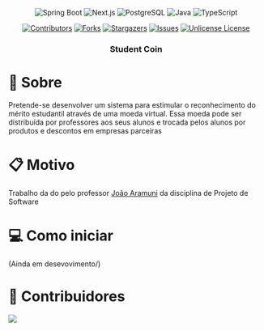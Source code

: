 <div align="center">

![Spring Boot][SpringBoot.io]
![Next.js][Nextjs.io]
![PostgreSQL][Postgres.io]
![Java][Java.io]
![TypeScript][TypeScript.io]

[![Contributors][contributors-shield]][contributors-url]
[![Forks][forks-shield]][forks-url]
[![Stargazers][stars-shield]][stars-url]
[![Issues][issues-shield]][issues-url]
[![Unlicense License][license-shield]][license-url]

  <!-- <a href="https://github.com/bgluis/student-coin/">
    <img src="images/logo.png" alt="Logo" width="80" height="80">
  </a> -->

  <h3>Student Coin</h3>
</div>

# 📖 Sobre

Pretende-se desenvolver um sistema para estimular o reconhecimento do mérito
estudantil através de uma moeda virtual. Essa moeda pode ser distribuída por
professores aos seus alunos e trocada pelos alunos por produtos e descontos em
empresas parceiras

# 📋 Motivo

Trabalho da do pelo professor [João Aramuni](https://github.com/joaopauloaramuni) da disciplina de Projeto de Software

# 💻 Como iniciar

(Ainda em desevovimento/)

# 🤝 Contribuidores

 <a href = "https://github.com/bgluis/student-coin/graphs/contributors">
   <img src = "https://contrib.rocks/image?repo=bgluis/student-coin"/>
 </a>

[repossitory-path]: bgluis/student-coin/
[contributors-shield]: https://img.shields.io/github/contributors/bgluis/student-coin.svg?style=for-the-badge
[contributors-url]: https://github.com/bgluis/student-coin/graphs/contributors
[forks-shield]: https://img.shields.io/github/forks/bgluis/student-coin.svg?style=for-the-badge
[forks-url]: https://github.com/bgluis/student-coin/network/members
[stars-shield]: https://img.shields.io/github/stars/bgluis/student-coin.svg?style=for-the-badge
[stars-url]: https://github.com/bgluis/student-coin/stargazers
[issues-shield]: https://img.shields.io/github/issues/bgluis/student-coin.svg?style=for-the-badge
[issues-url]: https://github.com/bgluis/student-coin/issues
[license-shield]: https://img.shields.io/github/license/bgluis/student-coin.svg?style=for-the-badge
[license-url]: https://github.com/bgluis/student-coin/blob/master/LICENSE.txt
[SpringBoot.io]: https://img.shields.io/badge/Spring_Boot-6DB33F?style=for-the-badge&logo=spring&logoColor=white
[Nextjs.io]: https://img.shields.io/badge/Next.js-000000?style=for-the-badge&logo=nextdotjs&logoColor=white
[Postgres.io]: https://img.shields.io/badge/PostgreSQL-336791?style=for-the-badge&logo=postgresql&logoColor=white
[Java.io]: https://img.shields.io/badge/Java-ED8B00?style=for-the-badge&logo=java&logoColor=white
[TypeScript.io]: https://img.shields.io/badge/TypeScript-007ACC?style=for-the-badge&logo=typescript&logoColor=white
